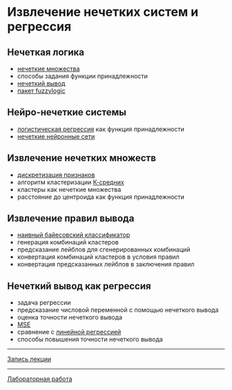 # Извлечение нечетких систем и регрессия

## Нечеткая логика
- [нечеткие множества](https://en.wikipedia.org/wiki/Fuzzy_set)
- способы задания функции принадлежности
- [нечеткий вывод](https://en.wikipedia.org/wiki/Fuzzy_logic)
- [пакет fuzzylogic](https://github.com/amogorkon/fuzzylogic/blob/master/docs/Showcase.ipynb)

## Нейро-нечеткие системы
- [логистическая регрессия](https://en.wikipedia.org/wiki/Logistic_regression) как функция принадлежности
- [нечеткие нейронные сети](https://en.wikipedia.org/wiki/Neuro-fuzzy)

## Извлечение нечетких множеств
- [дискретизация признаков](https://machinelearningmastery.com/discretization-transforms-for-machine-learning/)
- алгоритм кластеризации [К-средних](https://scikit-learn.org/stable/modules/generated/sklearn.cluster.KMeans.html)
- кластеры как нечеткие множества
- расстояние до центроида как функция принадлежности

## Извлечение правил вывода
- [наивный байесовский классификатор](https://scikit-learn.org/stable/modules/naive_bayes.html#multinomial-naive-bayes)
- генерация комбинаций кластеров
- предсказание лейблов для сгенерированных комбинаций
- конвертация комбинаций кластеров в условия правил
- конвертация предсказанных лейблов в заключения правил

## Нечеткий вывод как регрессия
- задача регрессии
- предсказание числовой переменной с помощью нечеткого вывода
- оценка точности нечеткого вывода
- [MSE](https://scikit-learn.org/stable/modules/generated/sklearn.metrics.mean_squared_error.html)
- сравнение с [линейной регрессией](https://scikit-learn.org/stable/modules/generated/sklearn.linear_model.LinearRegression.html)
- способы повышения точности нечеткого вывода

---

[Запись лекции](https://youtu.be/yN-qYpKa7YY)

---

[Лабораторная работа](https://github.com/ldrbmrtv/hybrid_ai_course/blob/main/fuzzy/task.md)
